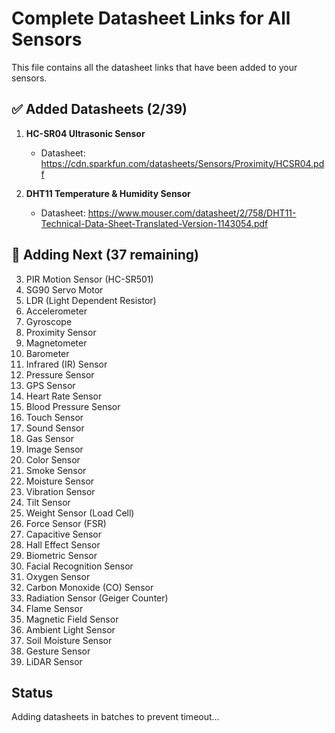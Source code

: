 # Complete Datasheet Links for All Sensors

This file contains all the datasheet links that have been added to your sensors.

## ✅ Added Datasheets (2/39)

1. **HC-SR04 Ultrasonic Sensor**
   - Datasheet: https://cdn.sparkfun.com/datasheets/Sensors/Proximity/HCSR04.pdf

2. **DHT11 Temperature & Humidity Sensor**
   - Datasheet: https://www.mouser.com/datasheet/2/758/DHT11-Technical-Data-Sheet-Translated-Version-1143054.pdf

## 🔄 Adding Next (37 remaining)

3. PIR Motion Sensor (HC-SR501)
4. SG90 Servo Motor
5. LDR (Light Dependent Resistor)
6. Accelerometer
7. Gyroscope
8. Proximity Sensor
9. Magnetometer
10. Barometer
11. Infrared (IR) Sensor
12. Pressure Sensor
13. GPS Sensor
14. Heart Rate Sensor
15. Blood Pressure Sensor
16. Touch Sensor
17. Sound Sensor
18. Gas Sensor
19. Image Sensor
20. Color Sensor
21. Smoke Sensor
22. Moisture Sensor
23. Vibration Sensor
24. Tilt Sensor
25. Weight Sensor (Load Cell)
26. Force Sensor (FSR)
27. Capacitive Sensor
28. Hall Effect Sensor
29. Biometric Sensor
30. Facial Recognition Sensor
31. Oxygen Sensor
32. Carbon Monoxide (CO) Sensor
33. Radiation Sensor (Geiger Counter)
34. Flame Sensor
35. Magnetic Field Sensor
36. Ambient Light Sensor
37. Soil Moisture Sensor
38. Gesture Sensor
39. LiDAR Sensor

## Status

Adding datasheets in batches to prevent timeout...
